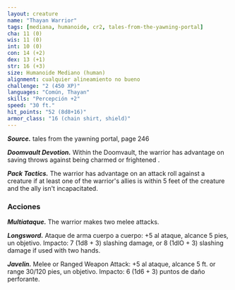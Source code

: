 ```yaml
---
layout: creature
name: "Thayan Warrior"
tags: [mediana, humanoide, cr2, tales-from-the-yawning-portal]
cha: 11 (0)
wis: 11 (0)
int: 10 (0)
con: 14 (+2)
dex: 13 (+1)
str: 16 (+3)
size: Humanoide Mediano (human)
alignment: cualquier alineamiento no bueno
challenge: "2 (450 XP)"
languages: "Común, Thayan"
skills: "Percepción +2"
speed: "30 ft."
hit_points: "52 (8d8+16)"
armor_class: "16 (chain shirt, shield)"
---
```


***Source.*** tales from the yawning portal,  page 246

***Doomvault Devotion.*** Within the Doomvault, the warrior has advantage on saving throws against being charmed or frightened .

***Pack Tactics.*** The warrior has advantage on an attack roll against a creature if at least one of the warrior's allies is within 5 feet of the creature and the ally isn't incapacitated.

### Acciones

***Multiataque.*** The warrior makes two melee attacks.

***Longsword.*** Ataque de arma cuerpo a cuerpo: +5 al ataque, alcance 5 pies, un objetivo. Impacto: 7 (1d8 + 3) slashing damage, or 8 (1dlO + 3) slashing damage if used with two hands.

***Javelin.*** Melee or Ranged Weapon Attack: +5 al ataque, alcance 5 ft. or range 30/120 pies, un objetivo. Impacto: 6 (1d6 + 3) puntos de daño perforante.